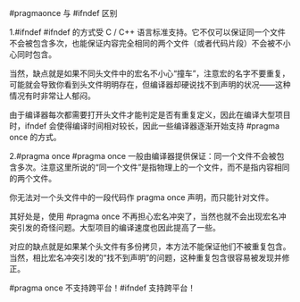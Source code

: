 #pragmaonce 与 #ifndef 区别

1.#ifndef
 #ifndef 的方式受 C / C++ 语言标准支持。它不仅可以保证同一个文件不会被包含多次，也能保证内容完全相同的两个文件（或者代码片段）不会被不小心同时包含。

 当然，缺点就是如果不同头文件中的宏名不小心“撞车”，注意宏的名字不要重复，可能就会导致你看到头文件明明存在，但编译器却硬说找不到声明的状况——这种情况有时非常让人郁闷。

 由于编译器每次都需要打开头文件才能判定是否有重复定义，因此在编译大型项目时，ifndef 会使得编译时间相对较长，因此一些编译器逐渐开始支持 #pragma once 的方式。


2.#pragma once
 #pragma once 一般由编译器提供保证：同一个文件不会被包含多次。注意这里所说的“同一个文件”是指物理上的一个文件，而不是指内容相同的两个文件。

 你无法对一个头文件中的一段代码作 pragma once 声明，而只能针对文件。

 其好处是，使用 #pragma once 不再担心宏名冲突了，当然也就不会出现宏名冲突引发的奇怪问题。大型项目的编译速度也因此提高了一些。

对应的缺点就是如果某个头文件有多份拷贝，本方法不能保证他们不被重复包含。当然，相比宏名冲突引发的“找不到声明”的问题，这种重复包含很容易被发现并修正。

  #pragma once 不支持跨平台！#ifndef 支持跨平台！